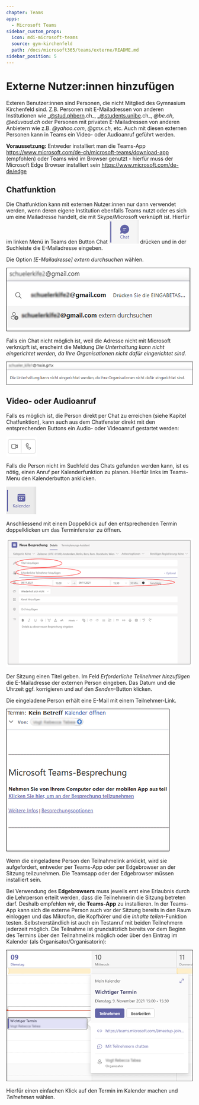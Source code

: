 ```yaml
---
chapter: Teams
apps:
  - Microsoft Teams
sidebar_custom_props:
  icon: mdi-microsoft-teams
  source: gym-kirchenfeld
  path: /docs/microsoft365/teams/externe/README.md
sidebar_position: 5
---
```


# Externe Nutzer:innen hinzufügen



Exteren Benutzer:innen sind Personen, die nicht Mitglied des Gymnasium Kirchenfeld sind. Z.B. Personen mit E-Mailadressen von anderen Institutionen wie _@stud.phbern.ch_, _@students.unibe.ch_, _@be.ch_, _@eduvaud.ch_ oder Personen mit privaten E-Mailadressen von anderen Anbietern wie z.B. _@yahoo.com_, _@gmx.ch_, etc. Auch mit diesen externen Personen kann in Teams ein Video- oder Audioanruf geführt werden. 

**Voraussetzung:** 
Entweder installiert man die Teams-App https://www.microsoft.com/de-ch/microsoft-teams/download-app (empfohlen) 
oder 
Teams wird im Browser genutzt - hierfür muss der Microsoft Edge Browser installiert sein https://www.microsoft.com/de-de/edge

## Chatfunktion 

Die Chatfunktion kann mit externen Nutzer:innen nur dann verwendet werden, wenn deren eigene Institution ebenfalls Teams nutzt oder es sich um eine Mailadresse handelt, die mit Skype/Microsoft verknüpft ist.
Hierfür im linken Menü in Teams den Button Chat ![](./images/teams-extern05.png) drücken und in der Suchleiste die E-Mailadresse eingeben. 

Die Option _[E-Mailadresse] extern durchsuchen_ wählen.

![nach E-Mailadresse einer externen Person suchen](./images/teams-extern01.png)

Falls ein Chat nicht möglich ist, weil die Adresse nicht mit Microsoft verknüpft ist, erscheint die Meldung _Die Unterhaltung kann nicht eingerichtet werden, da Ihre Organisationen nicht dafür eingerichtet sind._

![](./images/teams-extern02.png)

## Video- oder Audioanruf
Falls es möglich ist, die Person direkt per Chat zu erreichen (siehe Kapitel Chatfunktion), kann auch aus dem Chatfenster direkt mit den entsprechenden Buttons ein Audio- oder Videoanruf gestartet werden:

![](./images/teams-extern03.png)

Falls die Person nicht im Suchfeld des Chats gefunden werden kann, ist es nötig, einen Anruf per Kalenderfunktion zu planen. Hierfür links im Teams-Menu den Kalenderbutton anklicken.

![](./images/teams-extern04.png)

Anschliessend mit einem Doppelklick auf den entsprechenden Termin doppelklicken um das Terminfenster zu öffnen.

![](./images/teams-extern07.png)

Der Sitzung einen Titel geben. Im Feld _Erforderliche Teilnehmer hinzufügen_ die E-Mailadresse der externen Person eingeben. Das Datum und die Uhrzeit ggf. korrigieren und auf den _Senden_-Button klicken. 

Die eingeladene Person erhält eine E-Mail mit einem Teilnehmer-Link.

![](./images/teams-extern08.png)

Wenn die eingeladene Person den Teilnahmelink anklickt, wird sie aufgefordert, entweder per Teams-App oder per Edgebrowser an der Sitzung teilzunehmen. Die Teamsapp oder der Edgebrowser müssen installiert sein. 

Bei Verwendung des **Edgebrowsers** muss jeweils erst eine Erlaubnis durch die Lehrperson erteilt werden, dass die Teilnehmerin die Sitzung betreten darf. Deshalb empfehlen wir, die **Teams-App** zu installieren. In der Teams-App kann sich die externe Person auch vor der Sitzung bereits in den Raum einloggen und das Mikrofon, die Kopfhörer und die _Inhalte teilen_-Funktion testen. Selbstverständlich ist auch ein Testanruf mit beiden Teilnehmern jederzeit möglich. Die Teilnahme ist grundsätzlich bereits vor dem Beginn des Termins über den Teilnahmelink möglich oder über den Eintrag im Kalender (als Organisator/Organisatorin):

![](./images/teams-extern09.png)

Hierfür einen einfachen Klick auf den Termin im Kalender machen und _Teilnehmen_ wählen.
